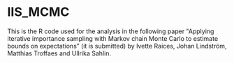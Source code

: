 # IIS_MCMC

This is the R code used for the analysis in the following paper "Applying iterative importance sampling with Markov chain Monte Carlo to estimate bounds on expectations” (it is submitted) by Ivette Raices, Johan Lindström, Matthias Troffaes and Ullrika Sahlin.

